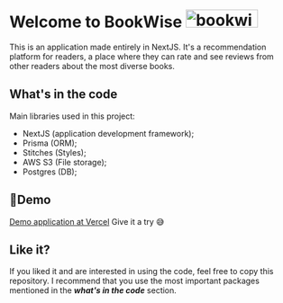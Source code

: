 # Welcome to BookWise <img src="https://live.staticflickr.com/65535/52857411366_42ece52a2a_o.png" width="128" height="32" alt="bookwise-logo"/>

This is an application made entirely in NextJS. It's a recommendation platform for readers, a place where they can rate and see reviews from other readers about the most diverse books.

## What's in the code

Main libraries used in this project:
- NextJS (application development framework);
- Prisma (ORM);
- Stitches (Styles);
- AWS S3 (File storage);
- Postgres (DB);

## 🚀Demo 
[Demo application at Vercel](https://bookwise-beta.vercel.app)
Give it a try 😅

## Like it?

If you liked it and are interested in using the code, feel free to copy this repository. I recommend that you use the most important packages mentioned in the ***what's in the code*** section.
